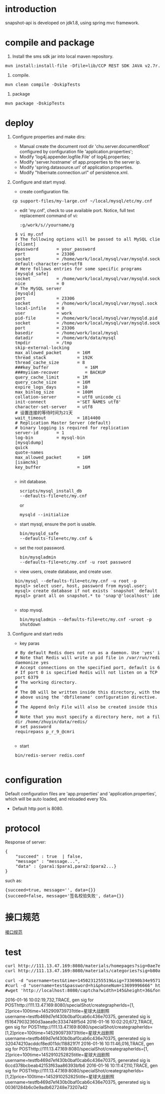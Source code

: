 # introduction
snapshot-api is developed on jdk1.8, using spring mvc framework.

# compile and package
1. Install the sms sdk jar into local maven repository.
<pre>mvn install:install-file -Dfile=lib/CCP_REST_SDK_JAVA_v2.7r.jar -DgroupId=com-cloopen-rest -DartifactId=rest-sdk -Dversion=1.0.0 -Dpackaging=jar -DgeneratePom=true </pre>
1. compile.
<pre>mvn clean compile -DskipTests</pre>
1. package
<pre>mvn package -DskipTests</pre>

# deploy

1. Configure properties and make dirs:
    * Manual create the document root dir 'chu.server.documentRoot' configured by configuration file 'application.properties';
    * Modify 'log4j.appender.logfile.File' of log4j.properties;
    * Modify 'server.hostname' of app.properties to the server ip.
    * Modify 'spring.datasource.url' of application.properties.
    * Modify "hibernate.connection.url" of persistence.xml.
1. Configure and start mysql.
    * create configuration file.
    <pre>cp support-files/my-large.cnf ~/local/mysql/etc/my.cnf</pre>
    * edit 'my.cnf', check to use available port. Notice, full text replacement command of vi:<pre>:g/work/s//yourname/g</pre>
        
    <pre>
    $ vi my.cnf         
    # The following options will be passed to all MySQL clients
    [client]
    #password       = your_password
    port            = 23306
    socket          = /home/work/local/mysql/var/mysqld.sock   
    default-character-set=utf8
    # Here follows entries for some specific programs
    [mysqld_safe]
    socket          = /home/work/local/mysql/var/mysqld.sock
    nice            = 0       
    # The MySQL server
    [mysqld]
    port            = 23306
    socket          = /home/work/local/mysql/var/mysql.sock
    local-infile    = 0
    user            = work
    pid-file        = /home/work/local/mysql/var/mysqld.pid
    socket          = /home/work/local/mysql/var/mysqld.sock
    port            = 23306
    basedir         = /home/work/local/mysql
    datadir         = /home/work/data/mysql
    tmpdir          = /tmp
    skip-external-locking
    max_allowed_packet      = 16M
    thread_stack            = 192K
    thread_cache_size       = 8
    ###key_buffer              = 16M
    ###myisam-recover          = BACKUP
    query_cache_limit       = 1M
    query_cache_size        = 16M
    expire_logs_days        = 10
    max_binlog_size         = 100M
    collation-server        = utf8_unicode_ci
    init-connect            ='SET NAMES utf8'
    character-set-server    = utf8
    # 设置连接的等待时间为21天
    wait_timeout            = 1814400
    # Replication Master Server (default)
    # binary logging is required for replication
    server-id       = 1
    log-bin         = mysql-bin
    [mysqldump]
    quick
    quote-names
    max_allowed_packet      = 16M
    [isamchk]
    key_buffer              = 16M
    </pre>
    * init database. <pre>scripts/mysql_install_db --defaults-file=etc/my.cnf</pre> or <pre>mysqld --initialize</pre>
    * start mysql, ensure the port is usable.<pre>bin/mysqld_safe  --defaults-file=etc/my.cnf &</pre>
    * set the root password. <pre>bin/mysqladmin --defaults-file=etc/my.cnf -u root password</pre>
    * view users, create database, and create user. 
    
    <pre>
    bin/mysql --defaults-file=etc/my.cnf -u root -p
    mysql> select user, host, password from mysql.user;
    mysql> create database if not exists `snapshot` default character set utf8;
    mysql> grant all on snapshot.* to 'snap'@'localhost' identified by 'snap_cm';
    </pre>
    * stop mysql. <pre>bin/mysqladmin --defaults-file=etc/my.cnf -uroot -p shutdown</pre>
1. Configure and start redis
    * key paras
    
    <pre>
    # By default Redis does not run as a daemon. Use 'yes' if you need it.
    # Note that Redis will write a pid file in /var/run/redis.pid when daemonized.
    daemonize yes
    # Accept connections on the specified port, default is 6379.
    # If port 0 is specified Redis will not listen on a TCP socket.
    port 6379
    # The working directory.
    #
    # The DB will be written inside this directory, with the filename specified
    # above using the 'dbfilename' configuration directive.
    #
    # The Append Only File will also be created inside this directory.
    #
    # Note that you must specify a directory here, not a file name.
    dir /home/zhuyin/data/redis/
    # set password
    requirepass p_r_9_@cmri
    </pre>
    
    * start 
    <pre>
    bin/redis-server redis.conf
    </pre>

# configuration
Default configuration files are 'app.properties' and 'application.properties', which will be auto loaded, and reloaded every 10s.

* Default http port is 8080.

# protocol
Response of server:
<pre>
{
	"succeed" : true  | false,
	"message" : "message...",
	"data" : {para1:$para1,para2:$para2...}
}
</pre>
such as:
<pre>
{succeed=true, message='', data={}}
{succeed=false, message='签名校验失败', data={}}
</pre>

# 接口规范
[接口规范](./docs/interface_specification.md)

# test
<pre>
curl http://111.13.47.169:8080/materials/homepages?sig=0ae7ea9680aeedfb77c2069fd14bd1fe\&time=1450193196206
curl http://111.13.47.169:8080/materials/categories?sig=b80a4d1a5e4c7f536036421436612aaa\&time=1450193196206

curl -d "username=test&time=1450231255519&sig=733690b34e95714079bf2874cf5fbd07" http://111.13.47.169:8080/user/login
#curl -d "username=test&password=hi&phoneNum=13699996666" http://localhost:8080/user/register
#wget 'http://localhost:8080/captcha?width=145&height=36&fontSize=22'
</pre>

2016-01-16 10:02:19,732,TRACE,	gen sig for POSThttp://111.13.47.169:8080/specialShot/creategrapherIds=[1, 2]price=100time=1452909739731title=星球大战剧照username=testfb469d7ef430b0baf0cab6c436e70375, generated sig is f516479032360d3aaea9c3334748f5d4
2016-01-16 10:02:20,672,TRACE,	gen sig for POSThttp://111.13.47.169:8080/specialShot/creategrapherIds=[1,2]price=100time=1452909739731title=星球大战剧照username=testfb469d7ef430b0baf0cab6c436e70375, generated sig is 320474210acddcf8ed011dc118821f7f
2016-01-16 10:11:46,016,TRACE,	gen sig for POSThttp://111.13.47.169:8080/specialShot/creategrapherIds=[1, 2]price=100time=1452910252825title=星球大战剧照username=testfb469d7ef430b0baf0cab6c436e70375, generated sig is 6ccd378bcbeab42153f63aa86393bfb6
2016-01-16 10:11:47,110,TRACE,	gen sig for POSThttp://111.13.47.169:8080/specialShot/creategrapherIds=[1,2]price=100time=1452910252825title=星球大战剧照username=testfb469d7ef430b0baf0cab6c436e70375, generated sig is 00361284b6c0e9adb627248e73207a42